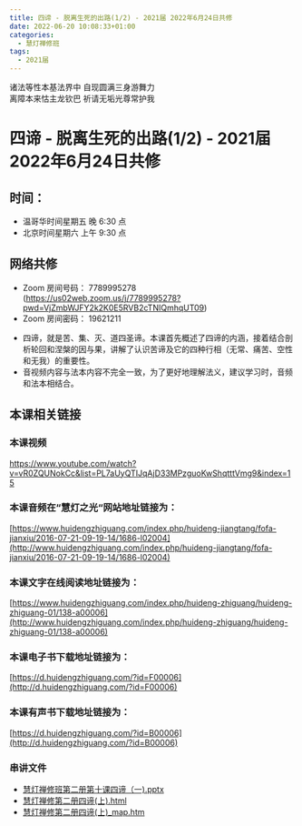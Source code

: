 ```yaml
---
title: 四谛 - 脱离生死的出路(1/2) - 2021届 2022年6月24日共修
date: 2022-06-20 10:08:33+01:00
categories:
  - 慧灯禅修班
tags:
  - 2021届
---
```

<!--StartFragment-->

诸法等性本基法界中 自现圆满三身游舞力\
离障本来怙主龙钦巴 祈请无垢光尊常护我

# 四谛 - 脱离生死的出路(1/2) - 2021届 2022年6月24日共修

## 时间：

* 温哥华时间星期五 晚 6:30 点
* 北京时间星期六 上午 9:30 点

## 网络共修

* Zoom 房间号码： 7789995278 (<https://us02web.zoom.us/j/7789995278?pwd=VjZmbWJFY2k2K0E5RVB2cTNIQmhqUT09>)
* Zoom 房间密码： 19621211

<!---->

* 四谛，就是苦、集、灭、道四圣谛。本课首先概述了四谛的内涵，接着结合剖析轮回和涅槃的因与果，讲解了认识苦谛及它的四种行相（无常、痛苦、空性和无我）的重要性。
* 音视频内容与法本内容不完全一致，为了更好地理解法义，建议学习时，音频和法本相结合。

## 本课相关链接

### 本课视频

<https://www.youtube.com/watch?v=vR0ZQUNokCc&list=PL7aUyQTIJqAjD33MPzguoKwShqtttVmg9&index=15>

### 本课音频在“慧灯之光“网站地址链接为：

[https://www.huidengzhiguang.com/index.php/huideng-jiangtang/fofa-jianxiu/2016-07-21-09-19-14/1686-l02004](http://www.huidengzhiguang.com/index.php/huideng-jiangtang/fofa-jianxiu/2016-07-21-09-19-14/1686-l02004)

### 本课文字在线阅读地址链接为：

[https://www.huidengzhiguang.com/index.php/huideng-zhiguang/huideng-zhiguang-01/138-a00006](http://www.huidengzhiguang.com/index.php/huideng-zhiguang/huideng-zhiguang-01/138-a00006)

### 本课电子书下载地址链接为：

[https://d.huidengzhiguang.com/?id=F00006](http://d.huidengzhiguang.com/?id=F00006)

### 本课有声书下载地址链接为：

[https://d.huidengzhiguang.com/?id=B00006](http://d.huidengzhiguang.com/?id=B00006)

### 串讲文件

* [慧灯禅修班第二册第十课四谛（一).pptx](https://s3.ap-northeast-1.wasabisys.com/hdcx/hdv/f/up/%E6%85%A7%E7%81%AF%E7%A6%85%E4%BF%AE%E7%8F%AD%E7%AC%AC%E4%BA%8C%E5%86%8C%E7%AC%AC%E5%8D%81%E8%AF%BE%E5%9B%9B%E8%B0%9B%EF%BC%88%E4%B8%80%EF%BC%89.pptx)
* [慧灯禅修第二册四谛(上).html](https://s3.ap-northeast-1.wasabisys.com/hdcx/hdv/f/up/%E6%85%A7%E7%81%AF%E7%A6%85%E4%BF%AE%E7%AC%AC%E4%BA%8C%E5%86%8C%E5%9B%9B%E8%B0%9B%E4%B8%8A.html)
* [慧灯禅修第二册四谛(上)_map.htm](https://s3.ap-northeast-1.wasabisys.com/hdcx/hdv/f/up/%E6%85%A7%E7%81%AF%E7%A6%85%E4%BF%AE%E7%AC%AC%E4%BA%8C%E5%86%8C%E5%9B%9B%E8%B0%9B%E4%B8%8A_map.html)

<!--EndFragment-->
